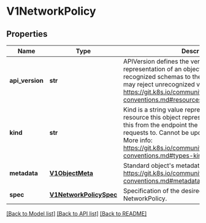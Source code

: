 # V1NetworkPolicy

## Properties
Name | Type | Description | Notes
------------ | ------------- | ------------- | -------------
**api_version** | **str** | APIVersion defines the versioned schema of this representation of an object. Servers should convert recognized schemas to the latest internal value, and may reject unrecognized values. More info: https://git.k8s.io/community/contributors/devel/api-conventions.md#resources | [optional] 
**kind** | **str** | Kind is a string value representing the REST resource this object represents. Servers may infer this from the endpoint the kubernetes.client submits requests to. Cannot be updated. In CamelCase. More info: https://git.k8s.io/community/contributors/devel/api-conventions.md#types-kinds | [optional] 
**metadata** | [**V1ObjectMeta**](V1ObjectMeta.md) | Standard object&#39;s metadata. More info: https://git.k8s.io/community/contributors/devel/api-conventions.md#metadata | [optional] 
**spec** | [**V1NetworkPolicySpec**](V1NetworkPolicySpec.md) | Specification of the desired behavior for this NetworkPolicy. | [optional] 

[[Back to Model list]](../README.md#documentation-for-models) [[Back to API list]](../README.md#documentation-for-api-endpoints) [[Back to README]](../README.md)


